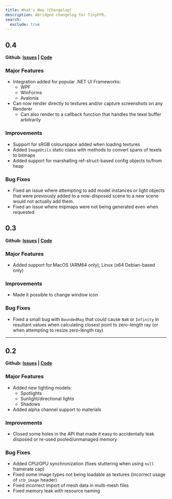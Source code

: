 ```yaml
---
title: What's New (Changelog)
description: Abridged changelog for TinyFFR.
search:
  exclude: true
---
```


## 0.4

__Github: [Issues](https://github.com/Egodystonic/TinyFFR/milestone/4?closed=1) | [Code](https://github.com/Egodystonic/TinyFFR/releases/tag/v0.4.0)__

### Major Features

* Integration added for popular .NET UI Frameworks:
	* WPF
	* WinForms
	* Avalonia
* Can now render directly to textures and/or capture screenshots on any Renderer
	* Can also render to a callback function that handles the texel buffer arbitrarily

### Improvements

* Support for sRGB colourspace added when loading textures
* Added `ImageUtils` static class with methods to convert spans of texels to bitmaps
* Added support for marshalling ref-struct-based config objects to/from heap

### Bug Fixes

* Fixed an issue where attempting to add model instances or light objects that were previously added to a now-disposed scene to a new scene would not actually add them.
* Fixed an issue where mipmaps were not being generated even when requested

## 0.3

__Github: [Issues](https://github.com/Egodystonic/TinyFFR/milestone/2?closed=1) | [Code](https://github.com/Egodystonic/TinyFFR/releases/tag/v0.3.0)__

### Major Features

* Added support for MacOS (ARM64 only); Linux (x64 Debian-based only)

### Improvements

* Made it possible to change window icon

### Bug Fixes

* Fixed a small bug with `BoundedRay` that could cause `NaN` or `Infinity` in resultant values when calculating closest point to zero-length ray (or when attempting to resize zero-length ray)

----

## 0.2

__Github: [Issues](https://github.com/Egodystonic/TinyFFR/issues?q=is%3Aissue%20milestone%3A%22Release%20v0.2%22%20) | [Code](https://github.com/Egodystonic/TinyFFR/releases/tag/v0.2.0)__

### Major Features

* Added new lighting models:
	* Spotlights
	* Sunlight/directional lights
	* Shadows
* Added alpha channel support to materials

### Improvements

* Closed some holes in the API that made it easy to accidentally leak disposed or re-used pooled/unmanaged memory

### Bug Fixes

* Added CPU/GPU synchronization (fixes stuttering when using `null` framerate cap)
* Fixed some image types not being loadable as textures (incorrect usage of `stb_image` header)
* Fixed incorrect import of mesh data in multi-mesh files
* Fixed memory leak with resource naming